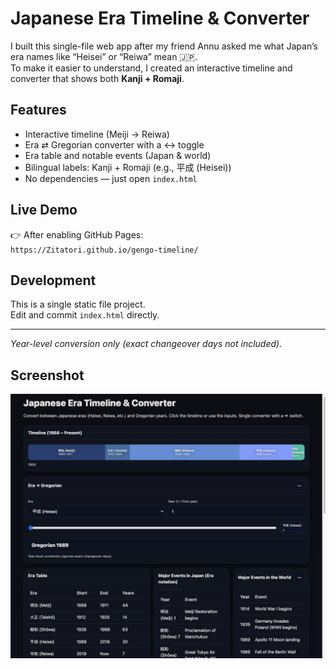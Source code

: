 # Japanese Era Timeline & Converter

I built this single-file web app after my friend Annu asked me what Japan’s era names like “Heisei” or “Reiwa” mean 🇯🇵.  
To make it easier to understand, I created an interactive timeline and converter that shows both **Kanji + Romaji**.

## Features
- Interactive timeline (Meiji → Reiwa)
- Era ⇄ Gregorian converter with a ↔︎ toggle
- Era table and notable events (Japan & world)
- Bilingual labels: Kanji + Romaji (e.g., 平成 (Heisei))
- No dependencies — just open `index.html`

## Live Demo
👉 After enabling GitHub Pages:  
`https://Zitatori.github.io/gengo-timeline/`

## Development
This is a single static file project.  
Edit and commit `index.html` directly.

---

*Year-level conversion only (exact changeover days not included).*


## Screenshot

![Gengo Timeline Screenshot](Gengo.png)

